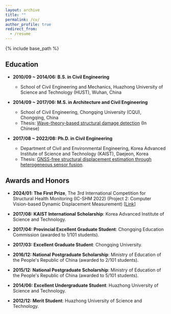 ```yaml
---
layout: archive
title: ""
permalink: /cv/
author_profile: true
redirect_from:
  - /resume
---
```


{% include base_path %}

## Education

* **2010/09 ~ 2014/06: B.S. in Civil Engineering**
  * School of Civil Engineering and Mechanics, Huazhong University of Science and Technology (HUST), Wuhan, China

* **2014/09 ~ 2017/06: M.S. in Architecture and Civil Engineering**
  * School of Civil Engineering, Chongqing University (CQU), Chongqing, China
  * Thesis: [Wave-theory-based structural damage detection](https://www.cnki.net/KCMS/detail/detail.aspx?dbcode=CMFD&dbname=CMFD201801&filename=1017837569.nh&uniplatform=OVERSEA&v=2QfmS2D99v5aoOT_waGRxMftbo9-Brrs2klZIad8aGlwEGyo80ZkxWCr2Oiwpb6K) (In Chinese)

* **2017/08 ~ 2022/08: Ph.D. in Civil Engineering**
  * Department of Civil and Environmental Engineering, Korea Advanced Institute of Science and Technology (KAIST), Daejeon, Korea
  * Thesis: [GNSS-free structural displacement estimation through heterogeneous sensor fusion](http://library.kaist.ac.kr/search/detail/view.do?bibCtrlNo=1007733&flag=dissertation).
  
## Awards and Honors

* **2024/01: The First Prize**, The 3rd International Competition for Structural Health Monitoring (IC-SHM 2022) (Project 2: Computer Vision-based Dynamic Displacement Measurement) [[Link](https://shmc.tongji.edu.cn/Announcement/list.htm)]

* **2017/08: KAIST International Scholarship**: Korea Advanced Institute of Science and Technology.

* **2017/04: Provincial Excellent Graduate Student**: Chongqing Education Commission (awarded to 1/101 students).

* **2017/03: Excellent Graduate Student**: Chongqing University.

* **2016/12: National Postgraduate Scholarship**: Ministry of Education of the People's Republic of China (awarded to 2/101 students). 
 
* **2015/12: National Postgraduate Scholarship**: Ministry of Education of the People's Republic of China (awarded to 5/101 students). 

* **2014/06: Excellent Undergraduate Student**: Huazhong University of Science and Technology.

* **2012/12: Merit Student**: Huazhong University of Science and Technology.

